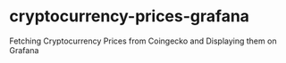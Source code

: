 # cryptocurrency-prices-grafana
Fetching Cryptocurrency Prices from Coingecko and Displaying them on Grafana

